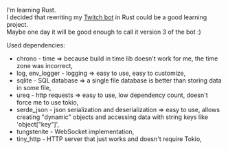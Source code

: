 I'm learning Rust.<br>
I decided that rewriting my [Twitch bot](https://github.com/Abev08/TwitchBot) in Rust could be a good learning project.<br>
Maybe one day it will be good enough to call it version 3 of the bot :)

Used dependencies:
- chrono - time => because build in time lib doesn't work for me, the time zone was incorrect,
- log, env_logger - logging => easy to use, easy to customize,
- sqlite - SQL database => a single file database is better than storing data in some file,
- ureq - http requests => easy to use, low dependency count, doesn't force me to use tokio,
- serde_json - json serialization and deserialization => easy to use, allows creating "dynamic" objects and accessing data with string keys like 'object["key"]',
- tungstenite - WebSocket implementation,
- tiny_http - HTTP server that just works and doesn't require Tokio,

